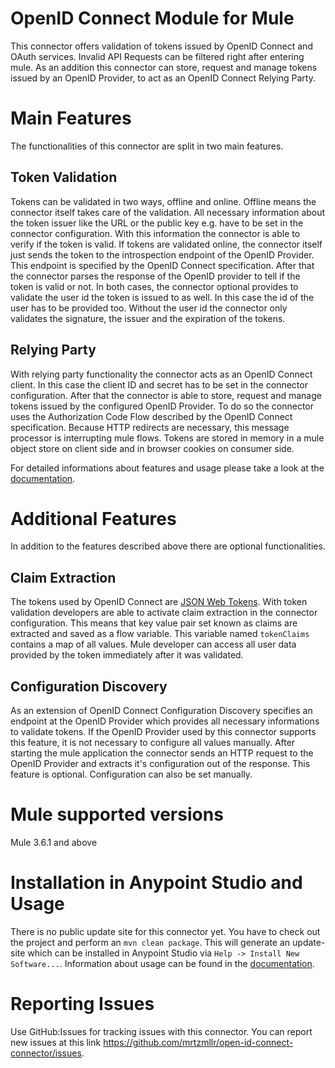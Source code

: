 # OpenID Connect Module for Mule
This connector offers validation of tokens issued by OpenID Connect and OAuth services. Invalid API Requests can be filtered right after entering mule. As an addition this connector can store, request and manage tokens issued by an OpenID Provider, to act as an OpenID Connect Relying Party.

# Main Features
The functionalities of this connector are split in two main features.

## Token Validation
Tokens can be validated in two ways, offline and online. Offline means the connector itself takes care of the validation. All necessary information about the token issuer like the URL or the public key e.g. have to be set in the connector configuration. With this information the connector is able to verify if the token is valid. If tokens are validated online, the connector itself just sends the token to the introspection endpoint of the OpenID Provider. This endpoint is specified by the OpenID Connect specification. After that the connector parses the response of the OpenID provider to tell if the token is valid or not. In both cases, the connector optional provides to validate the user id the token is issued to as well. In this case the id of the user has to be provided too. Without the user id the connector only validates the signature, the issuer and the expiration of the tokens.

## Relying Party
With relying party functionality the connector acts as an OpenID Connect client. In this case the client ID and secret has to be set in the connector configuration. After that the connector is able to store, request and manage tokens issued by the configured OpenID Provider. To do so the connector uses the Authorization Code Flow described by the OpenID Connect specification. Because HTTP redirects are necessary, this message processor is interrupting mule flows. Tokens are stored in memory in a mule object store on client side and in browser cookies on consumer side.

For detailed informations about features and usage please take a look at the [documentation](https://github.com/mrtzmllr/open-id-connect-connector/doc/user-manual.html).

# Additional Features
In addition to the features described above there are optional functionalities.

## Claim Extraction
The tokens used by OpenID Connect are [JSON Web Tokens](http://jwt.io). With token validation developers are able to activate claim extraction in the connector configuration. This means that key value pair set known as claims are extracted and saved as a flow variable. This variable named `tokenClaims` contains a map of all values. Mule developer can access all user data provided by the token immediately after it was validated.

## Configuration Discovery
As an extension of OpenID Connect Configuration Discovery specifies an endpoint at the OpenID Provider which provides all necessary informations to validate tokens. If the OpenID Provider used by this connector supports this feature, it is not necessary to configure all values manually. After starting the mule application the connector sends an HTTP request to the OpenID Provider and extracts it's configuration out of the response. This feature is optional. Configuration can also be set manually.

# Mule supported versions
Mule 3.6.1 and above

# Installation in Anypoint Studio and Usage
There is no public update site for this connector yet. You have to check out the project and perform an `mvn clean package`. This will generate an update-site which can be installed in Anypoint Studio via `Help -> Install New Software...`. Information about usage can be found in the [documentation](https://github.com/mrtzmllr/open-id-connect-connector/doc/user-manual.html).

# Reporting Issues
Use GitHub:Issues for tracking issues with this connector. You can report new issues at this link https://github.com/mrtzmllr/open-id-connect-connector/issues.
